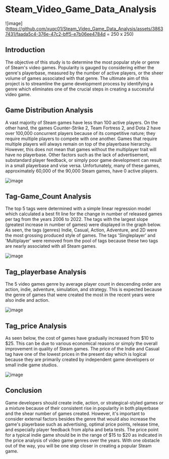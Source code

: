 # Steam_Video_Game_Data_Analysis

![image](https://github.com/xuqc01/Steam_Video_Game_Data_Analysis/assets/38637431/faada5c4-376e-47c2-bff5-e7b06ee4784d = 250 x 250)

## Introduction

The objective of this study is to determine the most popular style or genre of Steam's video games. Popularity is gauged by considering either the genre's playerbase, measured by the number of active players, or the sheer volume of games associated with that genre. The ultimate aim of this project is to streamline the game development process by identifying a genre which eliminates one of the crucial steps in creating a successful video game.

## Game Distribution Analysis
A vast majority of Steam games have less than 100 active players. On the other hand, the games Counter-Strike 2, Team Fortress 2, and Dota 2 have over 100,000 concurrent players because of its competitive nature; they require multiple players to compete with one another. Games that require multiple players will always remain on top of the playerbase hierarchy. However, this does not mean that games without the multiplayer trait will have no playerbase. Other factors such as the lack of advertisement, substandard player feedback, or simply poor game development can result in a small playerbase and vise versa. Unfortunately, many of these games, approximately 60,000 of the 90,000 Steam games, have 0 active players. 

![image](https://github.com/xuqc01/Steam_Video_Game_Data_Analysis/assets/38637431/83955cf9-06af-466f-af5f-2a49ffe18d5b)

## Tag-Game_Count Analysis
The top 5 tags were determined with a simple linear regression model which calculated a best fit line for the change in number of released games per tag from the years 2006 to 2022. The tags with the largest slope (greatest increase in number of games) were displayed in the graph below. As seen, the tags (genres) Indie, Casual, Action, Adventure, and 2D were the most grossing produced style of games. The tags 'Singleplayer' and 'Multiplayer' were removed from the pool of tags because these two tags are nearly associated with all Steam games.

![image](https://github.com/xuqc01/Steam_Video_Game_Data_Analysis/assets/38637431/2a318444-ffc5-45be-bcec-e0e29849d8ca)

## Tag_playerbase Analysis
The 5 video games genre by average player count in descending order are action, indie, adventure, simulation, and strategy. This is expected because the genre of games that were created the most in the recent years were also indie and action. 

![image](https://github.com/xuqc01/Steam_Video_Game_Data_Analysis/assets/38637431/c670bc5a-b8f0-49ea-b88f-8da2bddf60d8)


## Tag_price Analysis
As seen below, the cost of games have gradually increased from $10 to $25. This can be due to various economical reasons or simply the overall improvement in quality of Steam games. The price of the Indie and Casual tag have one of the lowest prices in the present day which is logical because they are primarily created by independent game developers or small indie game studios.

![image](https://github.com/xuqc01/Steam_Video_Game_Data_Analysis/assets/38637431/9d5eb74d-4b90-4a8e-93e0-da5361a70f93)


## Conclusion
Game developers should create indie, action, or strategical-styled games or a mixture because of their consistent rise in popularity in both playerbase and the shear number of games created. However, it's important to consider external factors besides the genre that would also increase the game's playerbase such as advertising, optimal price points, release time, and especially player feedback from alpha and beta tests. The price point for a typical indie game should be in the range of $15 to $20 as indicated in the price analysis of video game genres over the years. With one obstacle out of the way, you will be one step closer in creating a popular Steam game.
